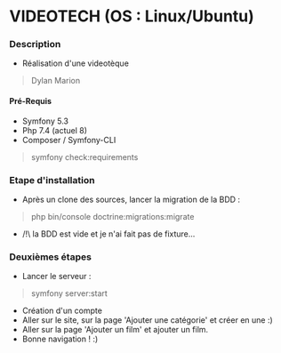 # VIDEOTECH (OS : Linux/Ubuntu)

### Description
 * Réalisation d'une videotèque
> Dylan Marion

#### Pré-Requis
* Symfony 5.3
* Php 7.4 (actuel 8)
* Composer / Symfony-CLI

> symfony check:requirements

### Etape d'installation
 * Après un clone des sources, lancer la migration de la BDD :
> php bin/console doctrine:migrations:migrate
 * /!\ la BDD est vide et je n'ai fait pas de fixture...

### Deuxièmes étapes
* Lancer le serveur : 
> symfony server:start
* Création d'un compte
* Aller sur le site, sur la page 'Ajouter une catégorie' et créer en une :)
* Aller sur la page 'Ajouter un film' et ajouter un film.
* Bonne navigation ! :)